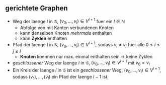 ## gerichtete Graphen
- Weg der laenge $l$ in $\mathcal G$, $(v_0, \dots, v_l) \in V^{l+1}$ fuer ein $l \in \mathbb N$    
	- Abfolge von mit Kanten verbundenen Knoten
	- kann denselben Knoten *mehrmals* enthalten
	- kann **Zyklen** enthalten
- Pfad der laenge $l$ in $\mathcal G$, $(v_0, \dots, v_l) \in V^{l+1}$, sodass $v_i \neq v_j$ fuer alle $0 \leq i \leq j \leq l$
	- **Knoten** koennen nur max. einmal enthalten sein
		$\rightarrow$ keine Zyklen
- *geschlossener* Weg der laenge $l$ in $\mathcal G$, $(v_0, \dots, v_l) \in V^{l+1}$ mit $v_0 = v_l$
- Ein Kreis der laenge $l$ in $\mathcal G$ ist ein *geschlossener* Weg, $(v_0, \dots, v_l) \in V^{l+1}$, sodass $(v_1), \dots, (v_l)$ ein Pfad der laenge $l-1$ ist.
